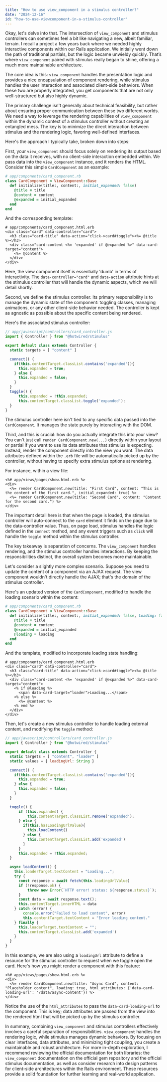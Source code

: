 ```yaml
---
title: "How to use view_component in a stimulus controller?"
date: "2024-12-16"
id: "how-to-use-viewcomponent-in-a-stimulus-controller"
---
```


Okay, let's delve into that. The intersection of `view_component` and stimulus controllers can sometimes feel a bit like navigating a new, albeit familiar, terrain. I recall a project a few years back where we needed highly interactive components within our Rails application. We initially went down the path of traditional partials, but the logic became unwieldy quickly. That’s where `view_component` paired with stimulus really began to shine, offering a much more maintainable architecture.

The core idea is this: `view_component` handles the presentation logic and provides a nice encapsulation of component rendering, while stimulus handles the user interaction and associated client-side behaviors. When these two are properly integrated, you get components that are not only well-structured but also highly dynamic.

The primary challenge isn't generally about technical feasibility, but rather about ensuring proper communication between these two different worlds. We need a way to leverage the rendering capabilities of `view_component` within the dynamic context of a stimulus controller without creating an entangled mess. The key is to minimize the direct interaction between stimulus and the rendering logic, favoring well-defined interfaces.

Here's the approach I typically take, broken down into steps:

First, your `view_component` should focus solely on rendering its output based on the data it receives, with no client-side interaction embedded within. We pass data into the `view_component` instance, and it renders the HTML. Consider this simple `CardComponent` as an example:

```ruby
# app/components/card_component.rb
class CardComponent < ViewComponent::Base
  def initialize(title:, content:, initial_expanded: false)
    @title = title
    @content = content
    @expanded = initial_expanded
  end
end
```

And the corresponding template:

```erb
# app/components/card_component.html.erb
<div class="card" data-controller="card">
  <h3 class="card-title" data-action="click->card#toggle"><%= @title %></h3>
  <div class="card-content <%= 'expanded' if @expanded %>" data-card-target="content">
    <%= @content %>
  </div>
</div>
```

Here, the view component itself is essentially 'dumb' in terms of interactivity. The `data-controller="card"` and `data-action` attribute hints at the stimulus controller that will handle the dynamic aspects, which we will detail shortly.

Second, we define the stimulus controller. Its primary responsibility is to manage the dynamic state of the component: toggling classes, managing animations, or any other client-side behavior needed. The controller is kept as agnostic as possible about the specific content being rendered.

Here's the associated stimulus controller:

```javascript
// app/javascript/controllers/card_controller.js
import { Controller } from "@hotwired/stimulus"

export default class extends Controller {
  static targets = [ "content" ]

  connect() {
    if(this.contentTarget.classList.contains('expanded')){
      this.expanded = true;
    } else {
      this.expanded = false;
    }
  }
  toggle() {
      this.expanded = !this.expanded;
      this.contentTarget.classList.toggle('expanded');
  }
}
```

The stimulus controller here isn't tied to any specific data passed into the `CardComponent`. It manages the state purely by interacting with the DOM.

Third, and this is crucial: how do you actually integrate this into your view? You can't just call `render CardComponent.new(...)` directly within your layout or partial if you want to use its data attributes that stimulus is expecting. Instead, render the component directly into the view you want. The data attributes defined within the `.erb` file will be automatically picked up by the controller, without having to specify extra stimulus options at rendering.

For instance, within a view file:

```erb
<%# app/views/pages/show.html.erb %>
<div>
  <%= render CardComponent.new(title: "First Card", content: "This is the content of the first card.", initial_expanded: true) %>
  <%= render CardComponent.new(title: "Second Card", content: "Content for the second card.") %>
</div>
```

The important detail here is that when the page is loaded, the stimulus controller will auto-connect to the `card` element it finds on the page due to the data-controller value. Thus, on page load, stimulus handles the logic defined in the `connect` method, and any event triggers such as `click` will handle the `toggle` method within the stimulus controller.

The key takeaway is separation of concerns. The `view_component` handles rendering, and the stimulus controller handles interactions. By keeping the responsibilities distinct, the overall system becomes more maintainable.

Let's consider a slightly more complex scenario. Suppose you need to update the content of a component via an AJAX request. The view component wouldn't directly handle the AJAX; that's the domain of the stimulus controller.

Here's an updated version of the `CardComponent`, modified to handle the loading scenario within the content:

```ruby
# app/components/card_component.rb
class CardComponent < ViewComponent::Base
  def initialize(title:, content:, initial_expanded: false, loading: false)
    @title = title
    @content = content
    @expanded = initial_expanded
    @loading = loading
  end
end
```

And the template, modified to incorporate loading state handling:

```erb
# app/components/card_component.html.erb
<div class="card" data-controller="card">
  <h3 class="card-title" data-action="click->card#toggle"><%= @title %></h3>
  <div class="card-content <%= 'expanded' if @expanded %>" data-card-target="content">
    <% if @loading %>
      <span data-card-target="loader">Loading...</span>
    <% else %>
      <%= @content %>
    <% end %>
  </div>
</div>
```

Then, let's create a new stimulus controller to handle loading external content, and modifying the `toggle` method:

```javascript
// app/javascript/controllers/card_controller.js
import { Controller } from "@hotwired/stimulus"

export default class extends Controller {
  static targets = [ "content", "loader" ]
  static values = { loadingUrl: String }

  connect() {
    if(this.contentTarget.classList.contains('expanded')){
      this.expanded = true;
    } else {
      this.expanded = false;
    }
  }

  toggle() {
      if (this.expanded) {
          this.contentTarget.classList.remove('expanded');
      } else {
        if(this.hasLoadingUrlValue){
          this.loadContent()
        } else {
          this.contentTarget.classList.add('expanded')
        }
      }
      this.expanded = !this.expanded;
  }

  async loadContent() {
    this.loaderTarget.textContent = "Loading...";
    try {
      const response = await fetch(this.loadingUrlValue)
      if (!response.ok) {
          throw new Error(`HTTP error! status: ${response.status}`);
      }
      const data = await response.text();
      this.contentTarget.innerHTML = data
    } catch (error) {
        console.error("Failed to load content", error)
        this.contentTarget.textContent = "Error loading content."
    } finally {
      this.loaderTarget.textContent = "";
      this.contentTarget.classList.add('expanded')
    }
  }
}
```

In this example, we are also using a `loadingUrl` attribute to define a resource for the stimulus controller to request when we toggle open the card. Here's how you might render a component with this feature:

```erb
<%# app/views/pages/show.html.erb %>
<div>
  <%= render CardComponent.new(title: "Async Card", content: "Placeholder content", loading: true, html_attributes: {'data-card-loading-url': '/data/async-content'}) %>
</div>
```

Notice the use of the `html_attributes` to pass the `data-card-loading-url` to the component. This is key; data attributes are passed from the view into the rendered html that will be picked up by the stimulus controller.

In summary, combining `view_component` and stimulus controllers effectively involves a careful separation of responsibilities. `view_component` handles the rendering logic, while stimulus manages dynamic behaviors. By focusing on clear interfaces, data attributes, and minimizing tight coupling, you create a maintainable and robust architecture. For more in-depth exploration, I recommend reviewing the official documentation for both libraries: the `view_component` documentation on the official gem repository and the official stimulus documentation, as well as consider research into design patterns for client-side architectures within the Rails environment. These resources provide a solid foundation for further learning and real-world application.
